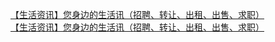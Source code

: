  
[【生活资讯】您身边的生活讯（招聘、转让、出租、出售、求职）](http://www.dianyue.me/archives/726/9mmx3yontnukpikp/)  
[【生活资讯】您身边的生活讯（招聘、转让、出租、出售、求职）](http://www.dianyue.me/archives/817/ob0k8ygnitruo28g/)